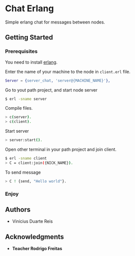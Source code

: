 Chat Erlang
==========

Simple erlang chat for messages between nodes.

## Getting Started


### Prerequisites

You need to install [erlang](http://www.erlang.org).

Enter the name of your machine to the node in `client.erl` file.

```erlang
Server = {server_chat, 'server@{MACHINE_NAME}'},
```

Go to yout path project, and start node server

```bash
$ erl -sname server
```

Compile files.

```bash
> c(server).
> c(client).
```

Start server
```bash
> server:start().
```

Open other terminal in your path project and join client.

```bash
$ erl -sname client
> C = client:join({NICK_NAME}).
```

To send message

```bash
> C ! {send, "Hello world"}.
```

### Enjoy


## Authors

* Vinícius Duarte Reis

## Acknowledgments

* **Teacher Rodrigo Freitas**